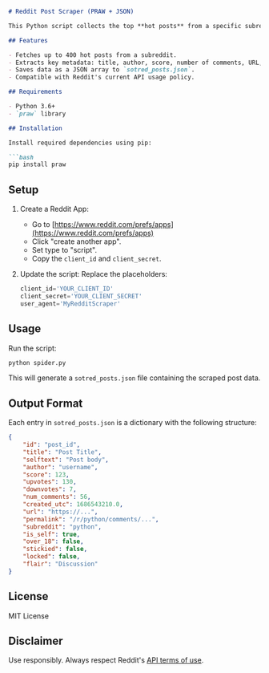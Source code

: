 ````markdown
# Reddit Post Scraper (PRAW + JSON)

This Python script collects the top **hot posts** from a specific subreddit (default: `r/python`) using the Reddit API via the `praw` library and stores the structured post data into a JSON file.

## Features

- Fetches up to 400 hot posts from a subreddit.
- Extracts key metadata: title, author, score, number of comments, URL, flair, and more.
- Saves data as a JSON array to `sotred_posts.json`.
- Compatible with Reddit's current API usage policy.

## Requirements

- Python 3.6+
- `praw` library

## Installation

Install required dependencies using pip:

```bash
pip install praw
````

## Setup

1. Create a Reddit App:

   * Go to [https://www.reddit.com/prefs/apps](https://www.reddit.com/prefs/apps)
   * Click "create another app".
   * Set type to "script".
   * Copy the `client_id` and `client_secret`.

2. Update the script:
   Replace the placeholders:

   ```python
   client_id='YOUR_CLIENT_ID'
   client_secret='YOUR_CLIENT_SECRET'
   user_agent='MyRedditScraper'
   ```

## Usage

Run the script:

```bash
python spider.py
```

This will generate a `sotred_posts.json` file containing the scraped post data.

## Output Format

Each entry in `sotred_posts.json` is a dictionary with the following structure:

```json
{
    "id": "post_id",
    "title": "Post Title",
    "selftext": "Post body",
    "author": "username",
    "score": 123,
    "upvotes": 130,
    "downvotes": 7,
    "num_comments": 56,
    "created_utc": 1686543210.0,
    "url": "https://...",
    "permalink": "/r/python/comments/...",
    "subreddit": "python",
    "is_self": true,
    "over_18": false,
    "stickied": false,
    "locked": false,
    "flair": "Discussion"
}
```

## License

MIT License

## Disclaimer

Use responsibly. Always respect Reddit's [API terms of use](https://www.redditinc.com/policies/data-api-terms).
